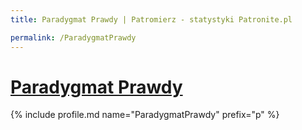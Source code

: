 ```yaml
---
title: Paradygmat Prawdy | Patromierz - statystyki Patronite.pl

permalink: /ParadygmatPrawdy
---
```


# [Paradygmat Prawdy](https://patronite.pl/ParadygmatPrawdy)

{% include profile.md name="ParadygmatPrawdy" prefix="p" %}
